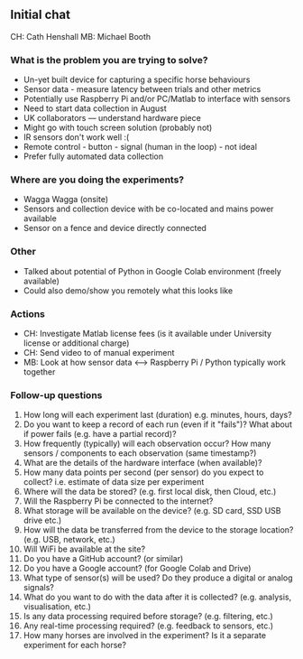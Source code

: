 ## Initial chat

CH: Cath Henshall
MB: Michael Booth

### What is the problem you are trying to solve?

- Un-yet built device for capturing a specific horse behaviours
- Sensor data - measure latency between trials and other metrics
- Potentially use Raspberry Pi and/or PC/Matlab to interface with sensors
- Need to start data collection in August
- UK collaborators — understand hardware piece
- Might go with touch screen solution (probably not)
- IR sensors don't work well :(
- Remote control - button - signal (human in the loop) - not ideal
- Prefer fully automated data collection

### Where are you doing the experiments? 

- Wagga Wagga (onsite)
- Sensors and collection device with be co-located and mains power available
- Sensor on a fence and device directly connected

### Other

- Talked about potential of Python in Google Colab environment (freely available)
- Could also demo/show you remotely what this looks like

### Actions

- CH: Investigate Matlab license fees (is it available under University license or additional charge)
- CH: Send video to of manual experiment
- MB: Look at how sensor data <--> Raspberry Pi / Python typically work together

### Follow-up questions

1. How long will each experiment last (duration) e.g. minutes, hours, days?
2. Do you want to keep a record of each run (even if it "fails")? What about if power fails (e.g. have a partial record)?
3. How frequently (typically) will each observation occur? How many sensors / components to each observation (same timestamp?)
4. What are the details of the hardware interface (when available)?
5. How many data points per second (per sensor) do you expect to collect? i.e. estimate of data size per experiment
6. Where will the data be stored? (e.g. first local disk, then Cloud, etc.)
7. Will the Raspberry Pi be connected to the internet?
8. What storage will be available on the device? (e.g. SD card, SSD USB drive etc.)
9. How will the data be transferred from the device to the storage location? (e.g. USB, network, etc.)
10. Will WiFi be available at the site?
11. Do you have a GitHub account? (or similar)
12. Do you have a Google account? (for Google Colab and Drive)
13. What type of sensor(s) will be used? Do they produce a digital or analog signals?
14. What do you want to do with the data after it is collected? (e.g. analysis, visualisation, etc.)
15. Is any data processing required before storage? (e.g. filtering, etc.)
16. Any real-time processing required? (e.g. feedback to sensors, etc.)
17. How many horses are involved in the experiment? Is it a separate experiment for each horse?

